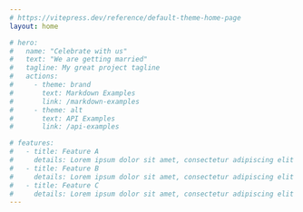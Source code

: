 ```yaml
---
# https://vitepress.dev/reference/default-theme-home-page
layout: home

# hero:
#   name: "Celebrate with us"
#   text: "We are getting married"
#   tagline: My great project tagline
#   actions:
#     - theme: brand
#       text: Markdown Examples
#       link: /markdown-examples
#     - theme: alt
#       text: API Examples
#       link: /api-examples

# features:
#   - title: Feature A
#     details: Lorem ipsum dolor sit amet, consectetur adipiscing elit
#   - title: Feature B
#     details: Lorem ipsum dolor sit amet, consectetur adipiscing elit
#   - title: Feature C
#     details: Lorem ipsum dolor sit amet, consectetur adipiscing elit
---
```


<script setup>
  import HeartbeatKiss from "../components/HeartbeatKiss.vue";
  import CoolHeader from "../components/CoolHeader.vue";
  import Footer from "../components/Footer.vue";
</script>

<style>
  .root #main-wrapper{
    background-image: url(/grid_0.png);
    background-size: cover;
    background-position: center center;
    background-repeat: no-repeat;
  }
  </style>
<div class="root">
<HeartbeatKiss/>
<Footer lang="lt"/>
</div>



